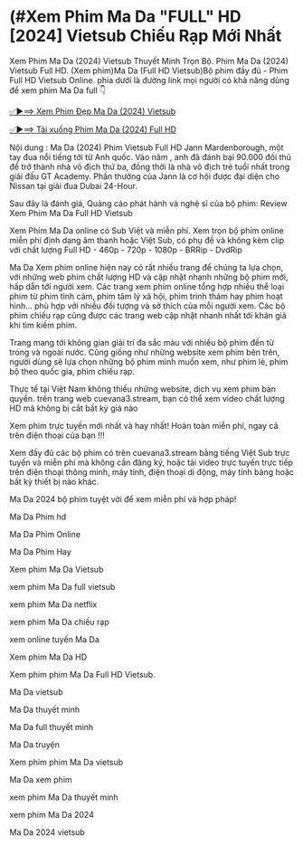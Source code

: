 # (#Xem Phim Ma Da "FULL" HD [2024] Vietsub Chiếu Rạp Mới Nhất

Xem Phim Ma Da (2024) Vietsub Thuyết Minh Trọn Bộ. Phim Ma Da (2024) Vietsub Full HD. (Xem phim)Ma Da (Full HD Vietsub)Bộ phim đầy đủ - Phim Full HD Vietsub Online. phía dưới là đường link mọi người có khả năng dùng để xem phim Ma Da full 👇

<a href="http://go.bigcinema.online/vi/movie/1309123">✅►⟹ Xem Phim Đẹp Ma Da (2024) Vietsub</a>

<a href="http://go.bigcinema.online/vi/movie/1309123">✅►⟹ Tải xuống Phim Ma Da (2024) Full HD</a>

Nội dung : Ma Da (2024) Phim Vietsub Full HD Jann Mardenborough, một tay đua nổi tiếng tới từ Anh quốc. Vào năm , anh đã đánh bại 90.000 đối thủ để trở thành nhà vô địch thứ ba, đồng thời là nhà vô địch trẻ tuổi nhất trong giải đấu GT Academy. Phần thưởng của Jann là cơ hội được đại diện cho Nissan tại giải đua Dubai 24-Hour.

Sau đây là đánh giá, Quảng cáo phát hành và nghệ sĩ của bộ phim:
Review Xem Phim Ma Da Full HD Vietsub


Xem Phim Ma Da online có Sub Việt và miễn phí. Xem trọn bộ phim online miễn phí định dạng âm thanh hoặc Việt Sub, có phụ đề và không kèm clip với chất lượng Full HD - 460p - 720p - 1080p - BRRip - DvdRip


Ma Da Xem phim online hiện nay có rất nhiều trang để chúng ta lựa chọn, với những web phim chất lượng HD và cập nhật nhanh những bộ phim mới, hấp dẫn tới người xem. Các trang xem phim online tổng hợp nhiều thể loại phim từ phim tình cảm, phim tâm lý xã hội, phim trinh thám hay phim hoạt hình… phù hợp với nhiều đối tượng và sở thích của mỗi người xem. Các bộ phim chiếu rạp cũng được các trang web cập nhật nhanh nhất tới khán giả khi tìm kiếm phim.


Trang mang tới không gian giải trí đa sắc màu với nhiều bộ phim đến từ trong và ngoài nước. Cũng giống như những website xem phim bên trên, người dùng sẽ lựa chọn những bộ phim mình muốn xem, như phim lẻ, phim bộ theo quốc gia, phim chiếu rạp.


Thực tế tại Việt Nam không thiếu những website, dịch vụ xem phim bản quyền. trên trang web cuevana3.stream, bạn có thể xem video chất lượng HD mà không bị cắt bất kỳ giá nào


Xem phim trực tuyến mới nhất và hay nhất! Hoàn toàn miễn phí, ngay cả trên điện thoại của bạn !!!


Xem đầy đủ các bộ phim có trên cuevana3.stream bằng tiếng Việt Sub trực tuyến và miễn phí mà không cần đăng ký, hoặc tải video trực tuyến trực tiếp trên điện thoại thông minh, máy tính, điện thoại di động, máy tính bảng hoặc bất kỳ thiết bị nào khác.


Ma Da 2024 bộ phim tuyệt vời để xem miễn phí và hợp pháp!

Ma Da Phim hd

Ma Da Phim Online

Ma Da Phim Hay

Xem phim Ma Da Vietsub

xem phim Ma Da full vietsub

xem phim Ma Da netflix

xem phim Ma Da chiếu rạp

xem online tuyến Ma Da

Xem phim Ma Da HD

Xem phim phim Ma Da Full HD Vietsub.

Ma Da vietsub

Ma Da thuyết minh

Ma Da full thuyết minh

Ma Da truyện

Xem phim phim Ma Da vietsub

Ma Da xem phim

xem phim Ma Da thuyết minh

xem phim Ma Da 2024

Ma Da 2024 vietsub
